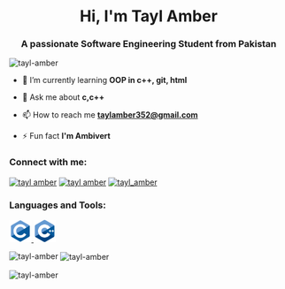 <h1 align="center">Hi, I'm Tayl Amber</h1>
<h3 align="center">A passionate Software Engineering Student from Pakistan</h3>
<img align="right" width="400" src"https://encrypted-tbn0.gstatic.com/images?q=tbn:ANd9GcRpfbk3of99K85jJO7qxnQmWOFBebaCrehRdp4ftuxmedzRnKHgkG8xWfvBdlLJKvJiqac&usqp=CAU">

<p align="left"> <img src="https://komarev.com/ghpvc/?username=tayl-amber&label=Profile%20views&color=0e75b6&style=flat" alt="tayl-amber" /> </p>

- 🌱 I’m currently learning **OOP in c++, git, html**

- 💬 Ask me about **c,c++**

- 📫 How to reach me **taylamber352@gmail.com**

- ⚡ Fun fact **I'm Ambivert**

<h3 align="left">Connect with me:</h3>
<p align="left">
<a href="https://linkedin.com/in/tayl amber" target="blank"><img align="center" src="https://raw.githubusercontent.com/rahuldkjain/github-profile-readme-generator/master/src/images/icons/Social/linked-in-alt.svg" alt="tayl amber" height="30" width="40" /></a>
<a href="https://www.hackerrank.com/tayl amber" target="blank"><img align="center" src="https://raw.githubusercontent.com/rahuldkjain/github-profile-readme-generator/master/src/images/icons/Social/hackerrank.svg" alt="tayl amber" height="30" width="40" /></a>
<a href="https://www.leetcode.com/tayl_amber" target="blank"><img align="center" src="https://raw.githubusercontent.com/rahuldkjain/github-profile-readme-generator/master/src/images/icons/Social/leet-code.svg" alt="tayl_amber" height="30" width="40" /></a>
</p>

<h3 align="left">Languages and Tools:</h3>
<p align="left"> <a href="https://www.cprogramming.com/" target="_blank" rel="noreferrer"> <img src="https://raw.githubusercontent.com/devicons/devicon/master/icons/c/c-original.svg" alt="c" width="40" height="40"/> </a> <a href="https://www.w3schools.com/cpp/" target="_blank" rel="noreferrer"> <img src="https://raw.githubusercontent.com/devicons/devicon/master/icons/cplusplus/cplusplus-original.svg" alt="cplusplus" width="40" height="40"/> </a> </p>

<p><img align="left" src="https://github-readme-stats.vercel.app/api/top-langs?username=tayl-amber&show_icons=true&locale=en&layout=compact" alt="tayl-amber" /></p>

<p>&nbsp;<img align="center" src="https://github-readme-stats.vercel.app/api?username=tayl-amber&show_icons=true&locale=en" alt="tayl-amber" /></p>

<p><img align="center" src="https://github-readme-streak-stats.herokuapp.com/?user=tayl-amber&" alt="tayl-amber" /></p>
